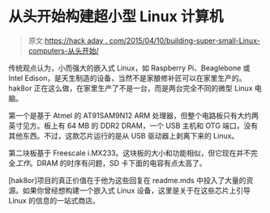 # 从头开始构建超小型 Linux 计算机

> 原文:[https://hack aday . com/2015/04/10/building-super-small-Linux-computers-从头开始/](https://hackaday.com/2015/04/10/building-super-small-linux-computers-from-scratch/)

传统观点认为，小而强大的嵌入式 Linux，如 Raspberry Pi、Beaglebone 或 Intel Edison，是天生制造的设备，当然不是家酿修补匠可以在家里生产的。hak8or 正在这么做，在家里生产了不是一台，而是两台完全不同的微型 Linux 电脑。

第一个是基于 Atmel 的 AT91SAM9N12 ARM 处理器，但整个电路板只有大约两英寸见方。板上有 64 MB 的 DDR2 DRAM，一个 USB 主机和 OTG 端口，没有其他东西。不过，这款芯片运行的是从 USB 驱动器上剥离下来的 Linux。

第二块板基于 Freescale i.MX233。这块板的大小和功能相似，但它现在并不完全*工作*。DRAM 的时序有问题，SD 卡下面的电容有点太高了。

[hak8or]项目的真正价值在于他为这些回复在 readme.mds 中投入了大量的资源。如果你曾经想构建一个嵌入式 Linux 设备，这里是关于在这些芯片上引导 Linux 的信息的一站式商店。